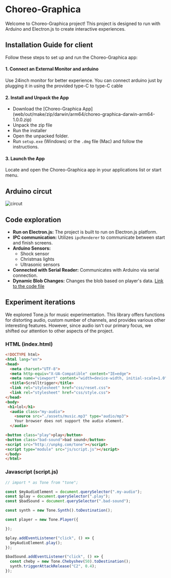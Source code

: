 # Choreo-Graphica

Welcome to Choreo-Graphica project! This project is designed to run with Arduino and Electron.js to create interactive experiences.

## Installation Guide for client

Follow these steps to set up and run the Choreo-Graphica app:

#### 1. Connect an External Monitor and arduino
Use 24inch monitor for better experience. You can connect arduino just by plugging it in using the provided type-C to type-C cable

#### 2. Install and Unpack the App
- Download the [Choreo-Graphica App] (web/out/make/zip/darwin/arm64/choreo-graphica-darwin-arm64-1.0.0.zip)
- Unpack the zip file
- Run the installer
- Open the unpacked folder.
- Run `setup.exe` (Windows) or the `.dmg` file (Mac) and follow the instructions.

#### 3. Launch the App 
Locate and open the Choreo-Graphica app in your applications list or start menu.



## Arduino circut 

![circut](https://github.com/AnastasiiaPavliuk/Rotrijk/assets/133123399/439029f5-72bb-4e01-b614-1be43ad94db5)



## Code exploration

- **Run on Electron.js:** The project is built to run on Electron.js platform.
- **IPC communication:** Utilizes `ipcRenderer` to communicate between start and finish screens.
- **Arduino Sensors:**
  - Shock sensor
  - Christmas lights
  - Ultrasonic sensors
- **Connected with Serial Reader:** Communicates with Arduino via serial connection.
- **Dynamic Blob Changes:** Changes the blob based on player's data. [Link to the code file](#)



## Experiment iterations 

We explored Tone.js for music experimentation. This library offers functions for distorting audio, custom number of channels, and provides various other interesting features. However, since audio isn't our primary focus, we shifted our attention to other aspects of the project.

### HTML (index.html)

```html
<!DOCTYPE html>
<html lang="en">
<head>
  <meta charset="UTF-8">
  <meta http-equiv="X-UA-Compatible" content="IE=edge">
  <meta name="viewport" content="width=device-width, initial-scale=1.0">
  <title>Scrolltrigger</title>
  <link rel="stylesheet" href="css/reset.css">
  <link rel="stylesheet" href="css/style.css">
</head>
<body>
 <h1>lol</h1>
  <audio class="my-audio">
    <source src="./assets/music.mp3" type="audio/mp3">
    Your browser does not support the audio element.
  </audio>

<button class="play">play</button>
<button class="bad-sound">bad sound</button>
<script src="http://unpkg.com/tone"></script>
<script type="module" src="js/script.js"></script>
</body>
</html>
```

### Javascript (script.js)

```js
// import * as Tone from "tone";

const $myAudioElement = document.querySelector(".my-audio");
const $play = document.querySelector(".play");
const $badSound = document.querySelector(".bad-sound");

const synth = new Tone.Synth().toDestination();

const player = new Tone.Player({

});

$play.addEventListener("click", () => {
  $myAudioElement.play();
});

$badSound.addEventListener("click", () => {
  const cheby = new Tone.Chebyshev(50).toDestination();
  synth.triggerAttackRelease("C2", 0.4);
});

```
